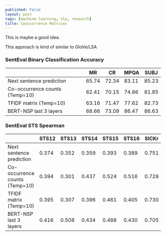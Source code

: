 ```yaml
---
published: False
layout: post
tags: [machine-learning, nlp, research]
title: Cooccurrence Matrices
---
```


This is maybe a good idea.

<!--more-->

This approach is kind of similar to GloVe/LSA

### SentEval Binary Classification Accuracy 

|                              | MR    | CR    | MPQA  | SUBJ  | 
|------------------------------|-------|-------|-------|-------|
|Next sentence prediction      | 65.74 | 72.34 | 83.11 | 85.23 |
|Co-occurrence counts (Temp=10)| 62.41 | 70.15 | 74.86 | 81.85 | 
|TFIDF matrix (Temp=10)        | 63.16 | 71.47 | 77.62 | 82.73 | 
|BERT-NSP last 3 layers        | 68.66 | 73.09 | 86.47 | 86.63 | 


### SentEval STS Spearman

|                              | STS12 | STS13 | STS14 | STS15 | STS16 | SICKr | STSb | 
|------------------------------|-------|-------|-------|-------|-------|-------|------|
|Next sentence prediction      | 0.374 | 0.352 | 0.359 | 0.393 | 0.389 | 0.751 | 0.649|
|Co-occurrence counts (Temp=10)| 0.394 | 0.301 | 0.437 | 0.524 | 0.516 | 0.728 | 0.602| 
|TFIDF matrix (Temp=10)        | 0.395 | 0.307 | 0.396 | 0.461 | 0.405 | 0.730 | 0.674| 
|BERT-NSP last 3 layers        | 0.416 | 0.508 | 0.434 | 0.488 | 0.430 | 0.705 | 0.589| 


